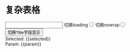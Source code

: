 # 复杂表格

<div id="ex-table-02">
  <div>
    <input ref="loading" v-model="loading_text" style="display:inline-block"></input>
    <label style="display:inline-block">切换loading<input v-model="show_loading" type="checkbox"></input></label>
    <label style="display:inline-block">切换nowrap<input v-model="show_nowrap" type="checkbox"></input></label>
    <button @click="handleTitleHide">切换Title字段显示</button>
  </div>
  <Grid ref='grid' :data="table" :value="value"
    @on-selected="handleSelected"
    @on-deselected="handleDeselected"
    @on-selected-all="handleSelectedAll"
    @on-deselected-all="handleDeselectedAll"
    @on-query-change="handleQueryChange"></Grid>
  <div>Selected: {{selected}}</div>
  <div>Param: {{param}}</div>
</div>
<script>
var ex_table_02 = new Vue({
  el: '#ex-table-02',
  data: function () {
    var self = this
    var value = []
    var table = {
      columns: [],
      multiSelect: true,
      resizable: true,
      pagination: true,
      pageSizeOpts: [10, 30, 50],
      total: 80,
      height: 'auto',
      draggable: true,
      checkCol: true,
      checkColWidth: 120,
      checkColTitle: 'Check All',
      indexCol: true,
      param: {
        str1: "Hello World!!!",
        tree: '1'
      },
      buttons: [
        [
          {label: '新增', type:'primary', onClick: function(target, data){
              self.$Message.info('Click 新增')
            }
          },
          {label: '编辑', disabled: true},
          {label: '删除', onClick: function(target, data){
              var selection = target.getSelection()
              if (selection.length === 0) {
                self.$Message.error('请先选择要删除的记录')
              } else {
                target.removeRow(selection)
              }
            }
          },
          {label: '设置机构查询值', onClick: function(target, data){
              self.$refs.grid.$refs.query.store.states.value.tree = '2'
              self.$refs.grid.$refs.query.store.states.fields[1].options.label = 'A机构'
            }
          }
        ],
        [
          {label: '上移', icon:'ios-arrow-thin-up'},
          {label: '下移', icon: 'ios-arrow-thin-down'}
        ]
      ],
      rightButtons: [
        [{label: '下载'}]
      ],
      bottomButtons: [
        [{'label': '导出'}]
      ],
      onLoadData: function (url, param, callback) {
        self.param = Object.assign({}, param)
        var data = []
        var b = (param.page - 1) * param.pageSize
        for (var i = 0; i < param.pageSize; i++) {
          var row = {id: b + i + 1, title: 'P' + param.page + '-Title-' + (i + 1)}
          for (var j = 1; j < 10; j++) {
            row['name' + j] = 'P' + param.page + '-Name-' + (i + 1) + '-' + j
          }
          data.push(row)
        }
        setTimeout( function () {
          callback(data, {total:100})
          }, 0)
      },
      onSelect: function (row) {
        var r = row.id !== 1
        if (!r) {
          self.$Message.info('本行不能选择')
        }
        return r
      },
      onCheckable: function (row) {
        var r = row.id !== 2 && row.id !==3
        return r
      }
    }
    table.columns.push({
      name: 'id',
      title: '合并/ID',
      width: 40,
      sortable: true,
      fixed: 'left'
    })
    table.columns.push({
      name: 'title',
      title: '合并/Title',
      sortable: true,
      fixed: 'left',
      format: function(value, column, row) {
        return '<a href="#">' + value + '</a>'
      }
    })
    for (var j = 1; j < 10; j++) {
      table.columns.push({
        name: 'name' + j,
        title: 'Column' + j,
        width: 100,
        sortable: false,
        align: 'center'
      })
    }
    //隐藏字段
    table.columns.push({
      name: 'title',
      title: 'Title',
      sortable: false,
      hidden: true
    })
    for (var i = 0; i < 10; i++) {
      var row = {id: i + 1, title: 'Title-' + (i + 1)}
      for (var j = 1; j < 10; j++) {
        row['name' + j] = 'Name-' + (i + 1) + '-' + j
      }
      value.push(row)
    }
    table.query = {
      fields: [
        {name: "str1", type: "string", label: "字符串1", placeholder: "请输入字符串1"},
        {name: "tree", type: "treeselect", label: "机构", options: {
          remote: true,
          'remote-load-data': function (item, callback) {
            if (!item) {
              callback([
                {
                  id: 'parent',
                  title: 'parent',
                  loading: false,
                  children: []
                }
              ])
            } else {
              callback([
                {
                    title: 'children1',
                    id: 'children1'
                },
                {
                    id: 'children2',
                    title: 'children2'
                }
              ])
            }
          }
        }
      }
      ],
      layout: [
        ['str1', 'tree']
      ],
      buttons: {
        align: "center",//按钮左中右 start center end 默认 end
        submit: {
          label: "点此查询",
        },
        clear: {
          label: "点此清除"
        }
      },
      choices: {}
    }
    return {
      table:table,
      selected:[],
      logs:[],
      loading_text:'loading',
      show_loading:false,
      show_nowrap: false,
      param:{},
      value: value
    }
  },
  watch: {
    show_loading: function() {
      this.$refs.grid.showLoading(this.show_loading, this.loading_text)
    },
    show_nowrap: function () {
      this.$refs.grid.$set(this.$refs.grid.store.states, 'nowrap', this.show_nowrap)
    }
  },
  methods: {
    handleSelected: function(row) {
      this.selected = this.$refs.grid.getSelection()
      this.logs.push(['selected', row])
    },
    handleDeselected: function(row) {
      this.selected = this.$refs.grid.getSelection()
      this.logs.push(['deselected', row])
    },
    handleSelectedAll: function(row) {
      this.selected = this.$refs.grid.getSelection()
      this.logs.push(['selected-all', row])
    },
    handleDeselectedAll: function(row) {
      this.selected = this.$refs.grid.getSelection()
      this.logs.push(['deselected-all', row])
    },
    handleTitleHide: function() {
      var title_column = this.table.columns[1]
      this.$set(title_column, 'hidden', !title_column.hidden)
    },
    handleQueryChange: function (data) {
      console.log(data)
    }
  }
})
</script>

